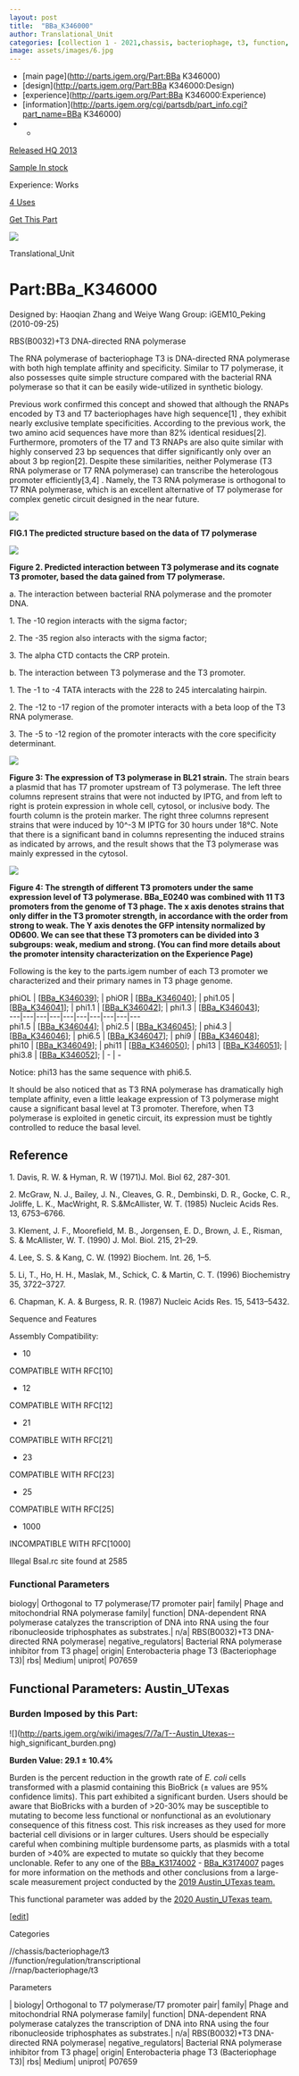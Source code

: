 ```yaml
---
layout: post
title:  "BBa_K346000"
author: Translational_Unit
categories: [collection 1 - 2021,chassis, bacteriophage, t3, function, regulation, transcriptional, rnap, bacteriophage, t3] 
image: assets/images/6.jpg
---
```



  * [main page](http://parts.igem.org/Part:BBa K346000)
  * [design](http://parts.igem.org/Part:BBa K346000:Design)
  * [experience](http://parts.igem.org/Part:BBa K346000:Experience)
  * [information](http://parts.igem.org/cgi/partsdb/part_info.cgi?part_name=BBa K346000)
  *   * 

[Released HQ 2013](http://parts.igem.org/Help:Part_Status_Box)

[Sample In stock](http://parts.igem.org/Help:Part_Status_Box)

Experience: Works

[4 Uses](http://parts.igem.org/partsdb/uses.cgi?part=BBa_K346000)

[ Get This Part](http://parts.igem.org/partsdb/get_part.cgi?part=BBa_K346000)

![](http://parts.igem.org/images/partbypart/icon_translational_unit.png)

Translational_Unit

# Part:BBa_K346000

Designed by: Haoqian Zhang and Weiye Wang   Group: iGEM10_Peking
(2010-09-25)

RBS(B0032)+T3 DNA-directed RNA polymerase

The RNA polymerase of bacteriophage T3 is DNA-directed RNA polymerase with
both high template affinity and specificity. Similar to T7 polymerase, it also
possesses quite simple structure compared with the bacterial RNA polymerase so
that it can be easily wide-utilized in synthetic biology.

Previous work confirmed this concept and showed that although the RNAPs
encoded by T3 and T7 bacteriophages have high sequence[1] , they exhibit
nearly exclusive template specificities. According to the previous work, the
two amino acid sequences have more than 82% identical residues[2].
Furthermore, promoters of the T7 and T3 RNAPs are also quite similar with
highly conserved 23 bp sequences that differ significantly only over an about
3 bp region[2]. Despite these similarities, neither Polymerase (T3 RNA
polymerase or T7 RNA polymerase) can transcribe the heterologous promoter
efficiently[3,4] . Namely, the T3 RNA polymerase is orthogonal to T7 RNA
polymerase, which is an excellent alternative of T7 polymerase for complex
genetic circuit designed in the near future.

[![](http://2010.igem.org/wiki/images/3/33/T3POLfig1.jpg)](http://2010.igem.org/wiki/images/3/33/T3POLfig1.jpg)

**FIG.1 The predicted structure based on the data of T7 polymerase**

  
[![](http://parts.igem.org/wiki/images/6/6a/T3POLfig2.png)](http://parts.igem.org/wiki/images/6/6a/T3POLfig2.png)

**Figure 2. Predicted interaction between T3 polymerase and its cognate T3
promoter, based the data gained from T7 polymerase.**

a. The interaction between bacterial RNA polymerase and the promoter DNA.

1\. The -10 region interacts with the sigma factor;

2\. The -35 region also interacts with the sigma factor;

3\. The alpha CTD contacts the CRP protein.

b. The interaction between T3 polymerase and the T3 promoter.

1\. The -1 to -4 TATA interacts with the 228 to 245 intercalating hairpin.

2\. The -12 to -17 region of the promoter interacts with a beta loop of the T3
RNA polymerase.

3\. The -5 to -12 region of the promoter interacts with the core specificity
determinant.

  
[![](http://parts.igem.org/wiki/images/7/76/T3POLfig3.png)](http://parts.igem.org/wiki/images/7/76/T3POLfig3.png)

**Figure 3: The expression of T3 polymerase in BL21 strain.** The strain bears
a plasmid that has T7 promoter upstream of T3 polymerase. The left three
columns represent strains that were not inducted by IPTG, and from left to
right is protein expression in whole cell, cytosol, or inclusive body. The
fourth column is the protein marker. The right three columns represent strains
that were induced by 10^-3 M IPTG for 30 hours under 18℃. Note that there is a
significant band in columns representing the induced strains as indicated by
arrows, and the result shows that the T3 polymerase was mainly expressed in
the cytosol.

  
[![](http://parts.igem.org/wiki/images/a/ae/T3POLfig4.png)](http://parts.igem.org/wiki/images/a/ae/T3POLfig4.png)

**Figure 4: The strength of different T3 promoters under the same expression
level of T3 polymerase. BBa_E0240 was combined with 11 T3 promoters from the
genome of T3 phage. The x axis denotes strains that only differ in the T3
promoter strength, in accordance with the order from strong to weak. The Y
axis denotes the GFP intensity normalized by OD600. We can see that these T3
promoters can be divided into 3 subgroups: weak, medium and strong. (You can
find more details about the promoter intensity characterization on the
Experience Page)**

  
Following is the key to the parts.igem number of each T3 promoter we
characterized and their primary names in T3 phage genome.

phiOL  |  [[BBa_K346039](http://parts.igem.org/Part:BBa_K346039)];  |  phiOR
|  [[BBa_K346040](http://parts.igem.org/Part:BBa_K346040)];  |  phi1.05  |
[[BBa_K346041](http://parts.igem.org/Part:BBa_K346041)];  |  phi1.1  |
[[BBa_K346042](http://parts.igem.org/Part:BBa_K346042)];  |  phi1.3  |
[[BBa_K346043](http://parts.igem.org/Part:BBa_K346043)];  
---|---|---|---|---|---|---|---|---|---  
phi1.5  |  [[BBa_K346044](http://parts.igem.org/Part:BBa_K346044)];  |  phi2.5
|  [[BBa_K346045](http://parts.igem.org/Part:BBa_K346045)];  |  phi4.3  |
[[BBa_K346046](http://parts.igem.org/Part:BBa_K346046)];  |  phi6.5  |
[[BBa_K346047](http://parts.igem.org/Part:BBa_K346047)];  |  phi9  |
[[BBa_K346048](http://parts.igem.org/Part:BBa_K346048)];  
phi10  |  [[BBa_K346049](http://parts.igem.org/Part:BBa_K346049)];  |  phi11
|  [[BBa_K346050](http://parts.igem.org/Part:BBa_K346050)];  |  phi13  |
[[BBa_K346051](http://parts.igem.org/Part:BBa_K346051)];  |  phi3.8  |
[[BBa_K346052](http://parts.igem.org/Part:BBa_K346052)];  |  \-  |  \-  
  
Notice: phi13 has the same sequence with phi6.5.

  
It should be also noticed that as T3 RNA polymerase has dramatically high
template affinity, even a little leakage expression of T3 polymerase might
cause a significant basal level at T3 promoter. Therefore, when T3 polymerase
is exploited in genetic circuit, its expression must be tightly controlled to
reduce the basal level.

## Reference

1\. Davis, R. W. & Hyman, R. W (1971)J. Mol. Biol 62, 287-301.

2\. McGraw, N. J., Bailey, J. N., Cleaves, G. R., Dembinski, D. R., Gocke, C.
R., Joliffe, L. K., MacWright, R. S.&McAllister, W. T. (1985) Nucleic Acids
Res. 13, 6753–6766.

3\. Klement, J. F., Moorefield, M. B., Jorgensen, E. D., Brown, J. E., Risman,
S. & McAllister, W. T. (1990) J. Mol. Biol. 215, 21–29.

4\. Lee, S. S. & Kang, C. W. (1992) Biochem. Int. 26, 1–5.

5\. Li, T., Ho, H. H., Maslak, M., Schick, C. & Martin, C. T. (1996)
Biochemistry 35, 3722–3727.

6\. Chapman, K. A. & Burgess, R. R. (1987) Nucleic Acids Res. 15, 5413–5432.

  

Sequence and Features

  

Assembly Compatibility:

  * 10

COMPATIBLE WITH RFC[10]

  * 12

COMPATIBLE WITH RFC[12]

  * 21

COMPATIBLE WITH RFC[21]

  * 23

COMPATIBLE WITH RFC[23]

  * 25

COMPATIBLE WITH RFC[25]

  * 1000

INCOMPATIBLE WITH RFC[1000]

Illegal BsaI.rc site found at 2585  

  

### Functional Parameters

biology| Orthogonal to T7 polymerase/T7 promoter pair| family| Phage and
mitochondrial RNA polymerase family| function| DNA-dependent RNA polymerase
catalyzes the transcription of DNA into RNA using the four ribonucleoside
triphosphates as substrates.| n/a| RBS(B0032)+T3 DNA-directed RNA polymerase|
negative_regulators| Bacterial RNA polymerase inhibitor from T3 phage| origin|
Enterobacteria phage T3 (Bacteriophage T3)| rbs| Medium| uniprot| P07659

  

## Functional Parameters: Austin_UTexas

### Burden Imposed by this Part:

![](http://parts.igem.org/wiki/images/7/7a/T--Austin_Utexas--
high_significant_burden.png)

**Burden Value: 29.1 ± 10.4%**

Burden is the percent reduction in the growth rate of _E. coli_ cells
transformed with a plasmid containing this BioBrick (± values are 95%
confidence limits). This part exhibited a significant burden. Users should be
aware that BioBricks with a burden of >20-30% may be susceptible to mutating
to become less functional or nonfunctional as an evolutionary consequence of
this fitness cost. This risk increases as they used for more bacterial cell
divisions or in larger cultures. Users should be especially careful when
combining multiple burdensome parts, as plasmids with a total burden of >40%
are expected to mutate so quickly that they become unclonable. Refer to any
one of the [BBa_K3174002](http://parts.igem.org/Part:BBa_K3174002) \-
[BBa_K3174007](http://parts.igem.org/Part:BBa_K3174007) pages for more
information on the methods and other conclusions from a large-scale
measurement project conducted by the [2019 Austin_UTexas
team.](https://2019.igem.org/Team:Austin_UTexas)

This functional parameter was added by the [2020 Austin_UTexas
team.](https://2020.igem.org/Team:Austin_UTexas/Contribution)

[[edit](http://parts.igem.org/partsdb/part_info.cgi?part_name=BBa_K346000)]

Categories

//chassis/bacteriophage/t3  
//function/regulation/transcriptional  
//rnap/bacteriophage/t3

Parameters

| biology| Orthogonal to T7 polymerase/T7 promoter pair| family| Phage and
mitochondrial RNA polymerase family| function| DNA-dependent RNA polymerase
catalyzes the transcription of DNA into RNA using the four ribonucleoside
triphosphates as substrates.| n/a| RBS(B0032)+T3 DNA-directed RNA polymerase|
negative_regulators| Bacterial RNA polymerase inhibitor from T3 phage| origin|
Enterobacteria phage T3 (Bacteriophage T3)| rbs| Medium| uniprot| P07659

